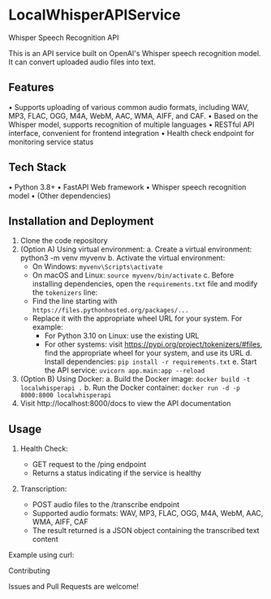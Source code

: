 # LocalWhisperAPIService
Whisper Speech Recognition API

This is an API service built on OpenAI's Whisper speech recognition model. It can convert uploaded audio files into text.

## Features

• Supports uploading of various common audio formats, including WAV, MP3, FLAC, OGG, M4A, WebM, AAC, WMA, AIFF, and CAF.
• Based on the Whisper model, supports recognition of multiple languages
• RESTful API interface, convenient for frontend integration
• Health check endpoint for monitoring service status

## Tech Stack

• Python 3.8+
• FastAPI Web framework
• Whisper speech recognition model
• (Other dependencies)

## Installation and Deployment

1. Clone the code repository
2. (Option A) Using virtual environment:
   a. Create a virtual environment:
      python3 -m venv myvenv
   b. Activate the virtual environment:
      - On Windows: `myvenv\Scripts\activate`
      - On macOS and Linux: `source myvenv/bin/activate`
   c. Before installing dependencies, open the `requirements.txt` file and modify the `tokenizers` line:
      - Find the line starting with `https://files.pythonhosted.org/packages/...`
      - Replace it with the appropriate wheel URL for your system. For example:
        - For Python 3.10 on Linux: use the existing URL
        - For other systems: visit https://pypi.org/project/tokenizers/#files, find the appropriate wheel for your system, and use its URL
   d. Install dependencies: `pip install -r requirements.txt`
   e. Start the API service: `uvicorn app.main:app --reload`
3. (Option B) Using Docker:
   a. Build the Docker image:
      `docker build -t localwhisperapi .`
   b. Run the Docker container:
      `docker run -d -p 8000:8000 localwhisperapi`
4. Visit http://localhost:8000/docs to view the API documentation

## Usage

1. Health Check:
   - GET request to the /ping endpoint
   - Returns a status indicating if the service is healthy

2. Transcription:
   - POST audio files to the /transcribe endpoint
   - Supported audio formats: WAV, MP3, FLAC, OGG, M4A, WebM, AAC, WMA, AIFF, CAF
   - The result returned is a JSON object containing the transcribed text content

Example using curl:

Contributing

Issues and Pull Requests are welcome!
